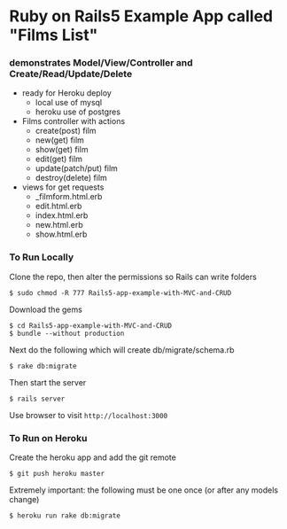 # Ruby on Rails5 Example App called "Films List"
### demonstrates Model/View/Controller and Create/Read/Update/Delete

- ready for Heroku deploy
  - local use of mysql
  - heroku use of postgres
- Films controller with actions 
  - create(post) film
  - new(get) film
  - show(get) film
  - edit(get) film
  - update(patch/put) film
  - destroy(delete) film
- views for get requests
  - _filmform.html.erb
  - edit.html.erb
  - index.html.erb
  - new.html.erb
  - show.html.erb

### To Run Locally 
Clone the repo, then alter the permissions so Rails can write folders

    $ sudo chmod -R 777 Rails5-app-example-with-MVC-and-CRUD
    
Download the gems

    $ cd Rails5-app-example-with-MVC-and-CRUD
    $ bundle --without production

Next do the following which will create db/migrate/schema.rb

    $ rake db:migrate    

Then start the server

    $ rails server

Use browser to visit `http://localhost:3000`

### To Run on Heroku 
Create the heroku app and add the git remote

    $ git push heroku master

Extremely important: the following must be one once (or after any models change)

    $ heroku run rake db:migrate

